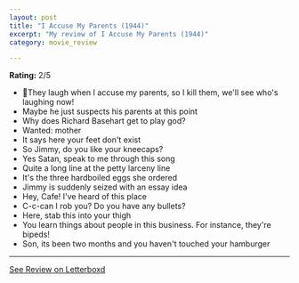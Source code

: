 ```yaml
---
layout: post
title: "I Accuse My Parents (1944)"
excerpt: "My review of I Accuse My Parents (1944)"
category: movie_review

---
```


**Rating:** 2/5

* 🎵They laugh when I accuse my parents, so I kill them, we'll see who's laughing now!
* Maybe he just suspects his parents at this point
* Why does Richard Basehart get to play god?
* Wanted: mother
* It says here your feet don't exist
* So Jimmy, do you like your kneecaps?
* Yes Satan, speak to me through this song
* Quite a long line at the petty larceny line
* It's the three hardboiled eggs she ordered
* Jimmy is suddenly seized with an essay idea
* Hey, Cafe! I've heard of this place
* C-c-can I rob you? Do you have any bullets?
* Here, stab this into your thigh
* You learn things about people in this business. For instance, they're bipeds!
* Son, its been two months and you haven't touched your hamburger

<hr>

[See Review on Letterboxd](https://boxd.it/58P2u7)
